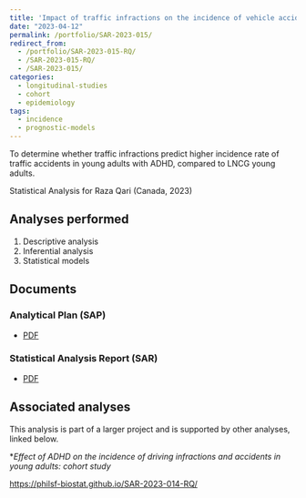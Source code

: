 ```yaml
---
title: 'Impact of traffic infractions on the incidence of vehicle accidents in young adults with ADHD: cohort study'
date: "2023-04-12"
permalink: /portfolio/SAR-2023-015/
redirect_from:
  - /portfolio/SAR-2023-015-RQ/
  - /SAR-2023-015-RQ/
  - /SAR-2023-015/
categories:
  - longitudinal-studies
  - cohort
  - epidemiology
tags:
  - incidence
  - prognostic-models
---
```


To determine whether traffic infractions predict higher incidence rate of traffic accidents in young adults with ADHD, compared to LNCG young adults.

Statistical Analysis for Raza Qari (Canada, 2023)
<!-- Technical Report for Raza Qari (Canada, 2023) -->

## Analyses performed

1. Descriptive analysis
1. Inferential analysis
1. Statistical models

## Documents

<!-- The client has requested that this analysis be kept confidential until a future date, determined by the client. -->
<!-- All documents from this consultation are therefore not published online and only the title and year of the analysis will be included in the consultant's Portfolio. -->
<!-- After the agreed date is reached, the documents will be released. -->

<!-- The client has requested that this analysis be kept confidential. -->
<!-- All documents from this consultation are therefore not published online and only the title and year of the analysis will be included in the consultant's Portfolio. -->

### Analytical Plan (SAP)

- [PDF][sap]

### Statistical Analysis Report (SAR)

- [PDF][sar]

## Associated analyses

This analysis is part of a larger project and is supported by other analyses, linked below.

**Effect of ADHD on the incidence of driving infractions and accidents in young adults: cohort study*

<https://philsf-biostat.github.io/SAR-2023-014-RQ/>

<!-- --- -->

[sap]: /files/SAP-2023-015-RQ-v01.pdf
[sar]: /files/SAR-2023-015-RQ-v01.pdf
